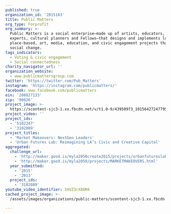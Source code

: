 ```yaml
---
published: true
organization_id: '2015163'
title: Public Matters
org_type: Forprofit
org_summary: >-
  Public Matters is a social enterprise—made up of artists, educators, media
  experts, cultural planners and Fellows—that designs and implements long-term,
  place-based, art, media, education, and civic engagement projects that advance
  social change.
tags_indicators:
  - Voting & civic engagement
  - Social connectedness
charity_navigator_url: ''
organization_website:
  - www.publicmattersgroup.com
twitter: 'https://twitter.com/Pub_Matters'
instagram: 'https://instagram.com/publicmatters/'
facebook: www.facebook.com/publicmatters
ein: '208027133'
zip: '90026'
project_image: >-
  https://scontent-sjc3-1.xx.fbcdn.net/v/t1.0-9/43950973_10156427247795199_7861215256188551168_n.jpg?_nc_cat=105&oh=ff5852bea3d214ce190da0b64c6e8bf1&oe=5C5E3537
project_video: ''
project_ids:
  - '5102247'
  - '3102089'
project_titles:
  - 'Market Makeovers: NextGen Leaders'
  - 'Urban Futures Lab: Reimagining LA’s Civic and Creative Capital'
aggregated:
  challenge_url:
    - 'http://maker.good.is/myla2050create2015/projects/urbanfutureslab.html'
    - 'http://maker.good.is/myla2050/projects/MARKETMAKEOVERS.html'
  year_submitted:
    - '2015'
    - '2013'
  project_ids:
    - '3102089'
youtube_video_identifier: 1HVZ3rX86M4
cached_project_image: >-
  /assets/images/organizations/public-matters/scontent-sjc3-1.xx.fbcdn.net/v/t1.0-9/43950973_10156427247795199_7861215256188551168_n.jpg?_nc_cat=105&oh=ff5852bea3d214ce190da0b64c6e8bf1&oe=5C5E3537.jpg

---
```

